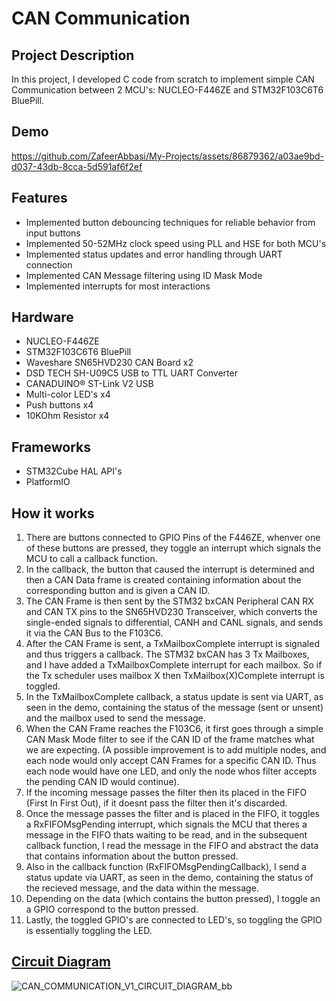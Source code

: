 # CAN Communication 


## Project Description
In this project, I developed C code from scratch to implement simple CAN Communication between 2 MCU's: NUCLEO-F446ZE and STM32F103C6T6 BluePill.

## Demo


https://github.com/ZafeerAbbasi/My-Projects/assets/86879362/a03ae9bd-d037-43db-8cca-5d591af6f2ef





## Features
- Implemented button debouncing techniques for reliable behavior from input buttons
- Implemented 50-52MHz clock speed using PLL and HSE for both MCU's
- Implemented status updates and error handling through UART connection
- Implemented CAN Message filtering using ID Mask Mode
- Implemented interrupts for most interactions

## Hardware
- NUCLEO-F446ZE
- STM32F103C6T6 BluePill
- Waveshare SN65HVD230 CAN Board x2
- DSD TECH SH-U09C5 USB to TTL UART Converter
- CANADUINO® ST-Link V2 USB 
- Multi-color LED's x4
- Push buttons x4
- 10KOhm Resistor x4


## Frameworks 
- STM32Cube HAL API's
- PlatformIO

## How it works
1. There are buttons connected to GPIO Pins of the F446ZE, whenver one of these buttons are pressed, they toggle an interrupt which signals the MCU to call a callback function.
2. In the callback, the button that caused the interrupt is determined and then a CAN Data frame is created containing information about the corresponding button and is given a CAN ID.
3. The CAN Frame is then sent by the STM32 bxCAN Peripheral CAN RX and CAN TX pins to the SN65HVD230 Transceiver, which converts the single-ended signals to differential, CANH and CANL signals, and sends it via the CAN Bus to the F103C6.
4. After the CAN Frame is sent, a TxMailboxComplete interrupt is signaled and thus triggers a callback. The STM32 bxCAN has 3 Tx Mailboxes, and I have added a TxMailboxComplete interrupt for each mailbox. So if the Tx scheduler uses mailbox X then TxMailbox(X)Complete interrupt is toggled.
5. In the TxMailboxComplete callback, a status update is sent via UART, as seen in the demo, containing the status of the message (sent or unsent) and the mailbox used to send the message.
6. When the CAN Frame reaches the F103C6, it first goes through a simple CAN Mask Mode filter to see if the CAN ID of the frame matches what we are expecting. (A possible improvement is to add multiple nodes, and each node would only accept CAN Frames for a specific CAN ID. Thus each node would have one LED, and only the node whos filter accepts the pending CAN ID would continue).
7. If the incoming message passes the filter then its placed in the FIFO (First In First Out), if it doesnt pass the filter then it's discarded.
8. Once the message passes the filter and is placed in the FIFO, it toggles a RxFIFOMsgPending interrupt, which signals the MCU that theres a message in the FIFO thats waiting to be read, and in the subsequent callback function, I read the message in the FIFO and abstract the data that contains information about the button pressed.
9. Also in the callback function (RxFIFOMsgPendingCallback), I send a status update via UART, as seen in the demo, containing the status of the recieved message, and the data within the message.
10. Depending on the data (which contains the button pressed), I toggle an a GPIO correspond to the button pressed.
11. Lastly, the toggled GPIO's are connected to LED's, so toggling the GPIO is essentially toggling the LED.

## [Circuit Diagram](https://github.com/ZafeerAbbasi/My-Projects/files/12224016/CAN_COMMUNICATION_V1_CIRCUIT_DIAGRAM_bb.pdf)
![CAN_COMMUNICATION_V1_CIRCUIT_DIAGRAM_bb](https://github.com/ZafeerAbbasi/My-Projects/assets/86879362/60744121-461c-4f35-a804-d3631f504a20)

